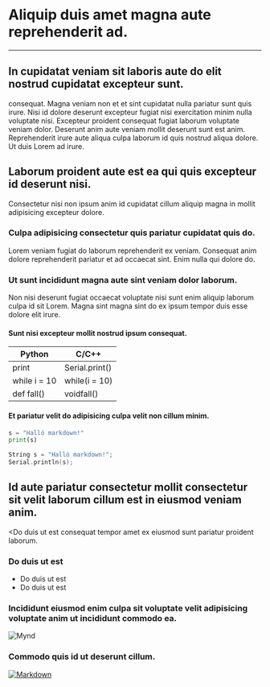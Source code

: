 # Aliquip duis amet magna aute reprehenderit ad. 
---
## In cupidatat veniam sit laboris aute do elit nostrud cupidatat excepteur sunt.

<Ea tempor labore sit laborum do dolore commodo > consequat. Magna veniam non et et sint cupidatat nulla pariatur sunt quis irure. Nisi id dolore deserunt excepteur fugiat nisi exercitation minim nulla voluptate nisi. Excepteur proident consequat fugiat laborum voluptate veniam dolor. Deserunt anim aute veniam mollit deserunt sunt est anim. Reprehenderit irure aute aliqua culpa laborum id quis nostrud aliqua dolore. Ut duis Lorem ad irure.

## Laborum proident aute est ea qui quis excepteur id deserunt nisi.

Consectetur nisi non ipsum anim id cupidatat cillum aliquip magna in mollit adipisicing excepteur dolore. 

### Culpa adipisicing consectetur quis pariatur cupidatat quis do.

Lorem veniam fugiat do laborum reprehenderit ex veniam. Consequat anim dolore reprehenderit pariatur et ad occaecat sint. Enim nulla qui dolore do. 

### Ut sunt incididunt magna aute sint veniam dolor laborum.

Non nisi deserunt fugiat occaecat voluptate nisi sunt enim aliquip laborum culpa id sit Lorem. Magna sint magna sint do ex ipsum tempor duis esse dolore elit irure.

#### Sunt nisi excepteur mollit nostrud ipsum consequat.

Python | C/C++
------------ | -------------
print | Serial.print()
while i = 10 | while(i = 10)
def fall() | voidfall()

#### Et pariatur velit do adipisicing culpa velit non cillum minim.

```python
s = "Halló markdown!"
print(s)
```

```C++
String s = "Halló markdown!";
Serial.println(s);
```

## Id aute pariatur consectetur mollit consectetur sit velit laborum cillum est in eiusmod veniam anim.

<Do duis ut est consequat tempor amet ex eiusmod sunt pariatur proident laborum.

### Do duis ut est
* Do duis ut est
* Do duis ut est 

### Incididunt eiusmod enim culpa sit voluptate velit adipisicing voluptate anim ut incididunt commodo ea.

![Mynd](https://tskoli.is/wp-content/uploads/2019/06/skolavorduholt-705x475.jpg)

### Commodo quis id ut deserunt cillum.

[![Markdown](https://img.youtube.com/vi/HUBNt18RFbo/0.jpg)](https://www.youtube.com/watch?v=HUBNt18RFbo "Markdown crash course")


